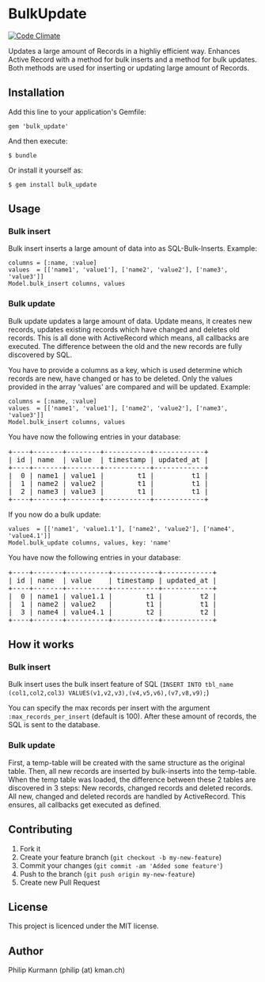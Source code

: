 # BulkUpdate
[![Code Climate](https://codeclimate.com/github/InWork/bulk_update.png)](https://codeclimate.com/github/InWork/bulk_update)

Updates a large amount of Records in a highliy efficient way.
Enhances Active Record with a method for bulk inserts and a method for bulk updates. Both methods are used for inserting or updating large amount of Records.

## Installation

Add this line to your application's Gemfile:

    gem 'bulk_update'

And then execute:

    $ bundle

Or install it yourself as:

    $ gem install bulk_update

## Usage

### Bulk insert

Bulk insert inserts a large amount of data into as SQL-Bulk-Inserts. Example:

    columns = [:name, :value]
    values  = [['name1', 'value1'], ['name2', 'value2'], ['name3', 'value3']]
    Model.bulk_insert columns, values

### Bulk update

Bulk update updates a large amount of data. Update means, it creates new records, updates existing records which have changed and deletes old records. This is all done with ActiveRecord which means, all callbacks are executed. The difference between the old and the new records are fully discovered by SQL.

You have to provide a columns as a key, which is used determine which records are new, have changed or has to be deleted. Only the values provided in the array 'values' are compared and will be updated. Example:

    columns = [:name, :value]
    values  = [['name1', 'value1'], ['name2', 'value2'], ['name3', 'value3']]
    Model.bulk_insert columns, values

You have now the following entries in your database:
<pre>
+----+-------+--------+-----------+------------+
| id | name  | value  | timestamp | updated_at |
+----+-------+--------+-----------+------------+
|  0 | name1 | value1 |        t1 |         t1 |
|  1 | name2 | value2 |        t1 |         t1 |
|  2 | name3 | value3 |        t1 |         t1 |
+----+-------+--------+-----------+------------+
</pre>

If you now do a bulk update:

    values  = [['name1', 'value1.1'], ['name2', 'value2'], ['name4', 'value4.1']]
    Model.bulk_update columns, values, key: 'name'

You have now the following entries in your database:
<pre>
+----+-------+----------+-----------+------------+
| id | name  | value    | timestamp | updated_at |
+----+-------+----------+-----------+------------+
|  0 | name1 | value1.1 |        t1 |         t2 |
|  1 | name2 | value2   |        t1 |         t1 |
|  3 | name4 | value4.1 |        t2 |         t2 |
+----+-------+----------+-----------+------------+
</pre>

## How it works

### Bulk insert

Bulk insert uses the bulk insert feature of SQL (`INSERT INTO tbl_name (col1,col2,col3) VALUES(v1,v2,v3),(v4,v5,v6),(v7,v8,v9);`)

You can specify the max records per insert with the argument `:max_records_per_insert` (default is 100). After these amount of records, the SQL is sent to the database.

### Bulk update

First, a temp-table will be created with the same structure as the original table. Then, all new records are inserted by bulk-inserts into the temp-table.
When the temp table was loaded, the difference between these 2 tables are discovered in 3 steps: New records, changed records and deleted records.
All new, changed and deleted records are handled by ActiveRecord. This ensures, all callbacks get executed as defined.

## Contributing

1. Fork it
2. Create your feature branch (`git checkout -b my-new-feature`)
3. Commit your changes (`git commit -am 'Added some feature'`)
4. Push to the branch (`git push origin my-new-feature`)
5. Create new Pull Request


## License
This project is licenced under the MIT license.

## Author
Philip Kurmann (philip (at) kman.ch)
